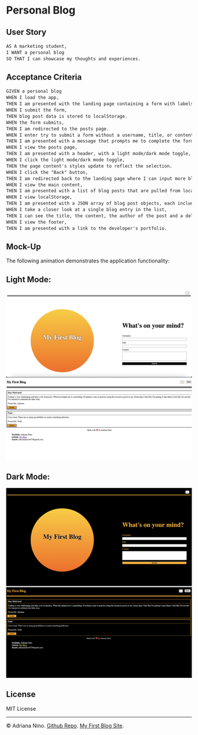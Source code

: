 # Personal Blog

## User Story

```md
AS A marketing student,
I WANT a personal blog
SO THAT I can showcase my thoughts and experiences.
```

## Acceptance Criteria

```md
GIVEN a personal blog
WHEN I load the app,
THEN I am presented with the landing page containing a form with labels and inputs for username, blog title, and blog content.
WHEN I submit the form,
THEN blog post data is stored to localStorage.
WHEN the form submits,
THEN I am redirected to the posts page.
WHEN I enter try to submit a form without a username, title, or content,
THEN I am presented with a message that prompts me to complete the form.
WHEN I view the posts page,
THEN I am presented with a header, with a light mode/dark mode toggle, and a "Back" button.
WHEN I click the light mode/dark mode toggle,
THEN the page content's styles update to reflect the selection.
WHEN I click the "Back" button,
THEN I am redirected back to the landing page where I can input more blog entries.
WHEN I view the main content,
THEN I am presented with a list of blog posts that are pulled from localStorage.
WHEN I view localStorage,
THEN I am presented with a JSON array of blog post objects, each including the post author's username, title of the post, and post's content.
WHEN I take a closer look at a single blog entry in the list,
THEN I can see the title, the content, the author of the post and a delete button.
WHEN I view the footer,
THEN I am presented with a link to the developer's portfolio.
```

## Mock-Up

The following animation demonstrates the application functionality:

## Light Mode:

![Form Page](images/form.png)
![Blog Page](images/blog.png)

## Dark Mode:

![Dark Mode Form](images/form-dark-mode.png)
![Dark Mode Blog](images/blog-dark-mode.png)

## License

MIT License

---

© Adriana Nino. [Github Repo](https://github.com/ninadri/my-blog). [My First Blog Site](https://ninadri.github.io/my-blog/).
